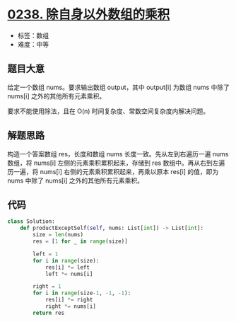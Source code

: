 # [0238. 除自身以外数组的乘积](https://leetcode.cn/problems/product-of-array-except-self/)

- 标签：数组
- 难度：中等

## 题目大意

给定一个数组 nums。要求输出数组 output，其中 output[i] 为数组 nums 中除了 nums[i] 之外的其他所有元素乘积。

要求不能使用除法，且在 O(n) 时间复杂度、常数空间复杂度内解决问题。

## 解题思路

构造一个答案数组 res，长度和数组 nums 长度一致。先从左到右遍历一遍 nums 数组，将 nums[i] 左侧的元素乘积累积起来，存储到 res 数组中。再从右到左遍历一遍，将 nums[i] 右侧的元素乘积累积起来，再乘以原本 res[i] 的值，即为 nums 中除了 nums[i] 之外的其他所有元素乘积。

## 代码

```Python
class Solution:
    def productExceptSelf(self, nums: List[int]) -> List[int]:
        size = len(nums)
        res = [1 for _ in range(size)]

        left = 1
        for i in range(size):
            res[i] *= left
            left *= nums[i]

        right = 1
        for i in range(size-1, -1, -1):
            res[i] *= right
            right *= nums[i]
        return res
```

